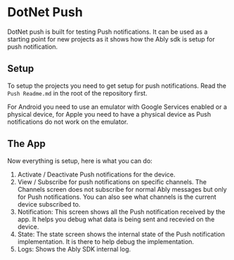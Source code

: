 # DotNet Push 

DotNet push is built for testing Push notifications. It can be used as a starting point for new projects as it shows how the Ably sdk is setup for push notification.

## Setup

To setup the projects you need to get setup for push notifications. Read the `Push Readme.md` in the root of the repository first. 

For Android you need to use an emulator with Google Services enabled or a physical device, for Apple you need to have a physical device as Push notifications do not work on the emulator. 

## The App

Now everything is setup, here is what you can do: 

1. Activate / Deactivate Push notifications for the device. 
2. View / Subscribe for push notifications on specific channels. The Channels screen does not subscribe for normal Ably messages but only for Push notifications. You can also see what channels is the current device subscribed to. 
3. Notification: This screen shows all the Push notification received by the app. It helps you debug what data is being sent and recevied on the device. 
4. State: The state screen shows the internal state of the Push notification implementation. It is there to help debug the implementation. 
5. Logs: Shows the Ably SDK internal log.
